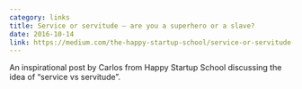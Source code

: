 ```yaml
---
category: links
title: Service or servitude — are you a superhero or a slave?
date: 2016-10-14
link: https://medium.com/the-happy-startup-school/service-or-servitude-are-you-a-superhero-or-a-slave-48c3d27bd908#.3ij47lsoz
---
```


An inspirational post by Carlos from Happy Startup School discussing the idea of “service vs servitude”.
